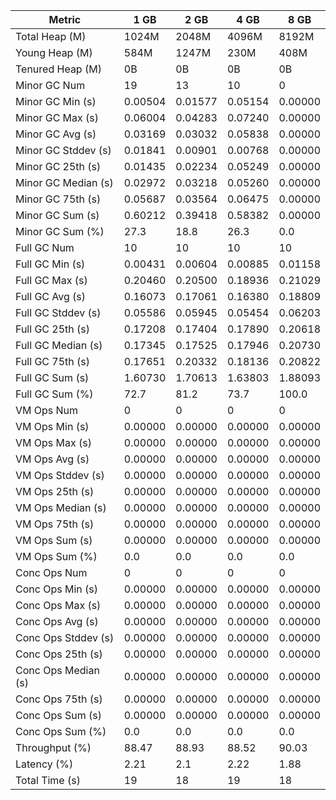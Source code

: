 | Metric | 1 GB | 2 GB | 4 GB | 8 GB |
|------|----|----|----|----|
| Total Heap (M) | 1024M | 2048M | 4096M | 8192M |
| Young Heap (M) | 584M | 1247M | 230M | 408M |
| Tenured Heap (M) | 0B | 0B | 0B | 0B |
| Minor GC Num | 19 | 13 | 10 | 0 |
| Minor GC Min (s) | 0.00504 | 0.01577 | 0.05154 | 0.00000 |
| Minor GC Max (s) | 0.06004 | 0.04283 | 0.07240 | 0.00000 |
| Minor GC Avg (s) | 0.03169 | 0.03032 | 0.05838 | 0.00000 |
| Minor GC Stddev (s) | 0.01841 | 0.00901 | 0.00768 | 0.00000 |
| Minor GC 25th (s) | 0.01435 | 0.02234 | 0.05249 | 0.00000 |
| Minor GC Median (s) | 0.02972 | 0.03218 | 0.05260 | 0.00000 |
| Minor GC 75th (s) | 0.05687 | 0.03564 | 0.06475 | 0.00000 |
| Minor GC Sum (s) | 0.60212 | 0.39418 | 0.58382 | 0.00000 |
| Minor GC Sum (%) | 27.3 | 18.8 | 26.3 | 0.0 |
| Full GC Num | 10 | 10 | 10 | 10 |
| Full GC Min (s) | 0.00431 | 0.00604 | 0.00885 | 0.01158 |
| Full GC Max (s) | 0.20460 | 0.20500 | 0.18936 | 0.21029 |
| Full GC Avg (s) | 0.16073 | 0.17061 | 0.16380 | 0.18809 |
| Full GC Stddev (s) | 0.05586 | 0.05945 | 0.05454 | 0.06203 |
| Full GC 25th (s) | 0.17208 | 0.17404 | 0.17890 | 0.20618 |
| Full GC Median (s) | 0.17345 | 0.17525 | 0.17946 | 0.20730 |
| Full GC 75th (s) | 0.17651 | 0.20332 | 0.18136 | 0.20822 |
| Full GC Sum (s) | 1.60730 | 1.70613 | 1.63803 | 1.88093 |
| Full GC Sum (%) | 72.7 | 81.2 | 73.7 | 100.0 |
| VM Ops Num | 0 | 0 | 0 | 0 |
| VM Ops Min (s) | 0.00000 | 0.00000 | 0.00000 | 0.00000 |
| VM Ops Max (s) | 0.00000 | 0.00000 | 0.00000 | 0.00000 |
| VM Ops Avg (s) | 0.00000 | 0.00000 | 0.00000 | 0.00000 |
| VM Ops Stddev (s) | 0.00000 | 0.00000 | 0.00000 | 0.00000 |
| VM Ops 25th (s) | 0.00000 | 0.00000 | 0.00000 | 0.00000 |
| VM Ops Median (s) | 0.00000 | 0.00000 | 0.00000 | 0.00000 |
| VM Ops 75th (s) | 0.00000 | 0.00000 | 0.00000 | 0.00000 |
| VM Ops Sum (s) | 0.00000 | 0.00000 | 0.00000 | 0.00000 |
| VM Ops Sum (%) | 0.0 | 0.0 | 0.0 | 0.0 |
| Conc Ops Num | 0 | 0 | 0 | 0 |
| Conc Ops Min (s) | 0.00000 | 0.00000 | 0.00000 | 0.00000 |
| Conc Ops Max (s) | 0.00000 | 0.00000 | 0.00000 | 0.00000 |
| Conc Ops Avg (s) | 0.00000 | 0.00000 | 0.00000 | 0.00000 |
| Conc Ops Stddev (s) | 0.00000 | 0.00000 | 0.00000 | 0.00000 |
| Conc Ops 25th (s) | 0.00000 | 0.00000 | 0.00000 | 0.00000 |
| Conc Ops Median (s) | 0.00000 | 0.00000 | 0.00000 | 0.00000 |
| Conc Ops 75th (s) | 0.00000 | 0.00000 | 0.00000 | 0.00000 |
| Conc Ops Sum (s) | 0.00000 | 0.00000 | 0.00000 | 0.00000 |
| Conc Ops Sum (%) | 0.0 | 0.0 | 0.0 | 0.0 |
| Throughput (%) | 88.47 | 88.93 | 88.52 | 90.03 |
| Latency (%) | 2.21 | 2.1 | 2.22 | 1.88 |
| Total Time (s) | 19 | 18 | 19 | 18 |
